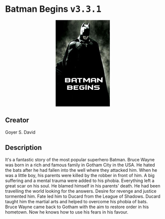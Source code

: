 
# Batman Begins <kbd>v3.3.1</kbd>

<center>
  <img src="./cover-1024.jpg"/>
</center>

## Creator
Goyer S. David

## Description
<p>It's a fantastic story of the most popular superhero Batman. Bruce Wayne was born in a rich and famous family in Gotham City in the USA. He hated the bats after he had fallen into the well where they attacked him. When he was a little boy, his parents were killed by the robber in front of him. A big suffering and a mental trauma were added to his phobia. Everything left a great scar on his soul. He blamed himself in his parents' death. He had been travelling the world looking for the answers. Desire for revenge and justice tormented him. Fate led him to Ducard from the League of Shadows. Ducard taught him the martial arts and helped to overcome his phobia of bats. Bruce Wayne came back to Gotham with the aim to restore order in his hometown. Now he knows how to use his fears in his favour.</p>

